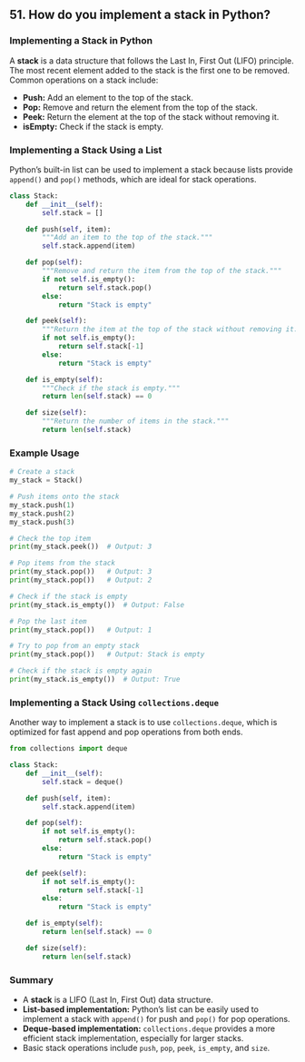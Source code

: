 ## 51. How do you implement a stack in Python?


### Implementing a Stack in Python

A **stack** is a data structure that follows the Last In, First Out (LIFO) principle. The most recent element added to the stack is the first one to be removed. Common operations on a stack include:

- **Push:** Add an element to the top of the stack.
- **Pop:** Remove and return the element from the top of the stack.
- **Peek:** Return the element at the top of the stack without removing it.
- **isEmpty:** Check if the stack is empty.

### Implementing a Stack Using a List

Python’s built-in list can be used to implement a stack because lists provide `append()` and `pop()` methods, which are ideal for stack operations.

```python
class Stack:
    def __init__(self):
        self.stack = []

    def push(self, item):
        """Add an item to the top of the stack."""
        self.stack.append(item)

    def pop(self):
        """Remove and return the item from the top of the stack."""
        if not self.is_empty():
            return self.stack.pop()
        else:
            return "Stack is empty"

    def peek(self):
        """Return the item at the top of the stack without removing it."""
        if not self.is_empty():
            return self.stack[-1]
        else:
            return "Stack is empty"

    def is_empty(self):
        """Check if the stack is empty."""
        return len(self.stack) == 0

    def size(self):
        """Return the number of items in the stack."""
        return len(self.stack)
```

### Example Usage

```python
# Create a stack
my_stack = Stack()

# Push items onto the stack
my_stack.push(1)
my_stack.push(2)
my_stack.push(3)

# Check the top item
print(my_stack.peek())  # Output: 3

# Pop items from the stack
print(my_stack.pop())   # Output: 3
print(my_stack.pop())   # Output: 2

# Check if the stack is empty
print(my_stack.is_empty())  # Output: False

# Pop the last item
print(my_stack.pop())   # Output: 1

# Try to pop from an empty stack
print(my_stack.pop())   # Output: Stack is empty

# Check if the stack is empty again
print(my_stack.is_empty())  # Output: True
```

### Implementing a Stack Using `collections.deque`

Another way to implement a stack is to use `collections.deque`, which is optimized for fast append and pop operations from both ends.

```python
from collections import deque

class Stack:
    def __init__(self):
        self.stack = deque()

    def push(self, item):
        self.stack.append(item)

    def pop(self):
        if not self.is_empty():
            return self.stack.pop()
        else:
            return "Stack is empty"

    def peek(self):
        if not self.is_empty():
            return self.stack[-1]
        else:
            return "Stack is empty"

    def is_empty(self):
        return len(self.stack) == 0

    def size(self):
        return len(self.stack)
```

### Summary

- A **stack** is a LIFO (Last In, First Out) data structure.
- **List-based implementation:** Python’s list can be easily used to implement a stack with `append()` for push and `pop()` for pop operations.
- **Deque-based implementation:** `collections.deque` provides a more efficient stack implementation, especially for larger stacks.
- Basic stack operations include `push`, `pop`, `peek`, `is_empty`, and `size`.